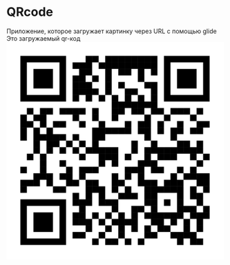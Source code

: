 # QRcode
Приложение, которое загружает картинку через URL c помощью glide 
Это загружаемый qr-код
![Картинка](https://github.com/supmaan/QRcode/blob/main/apple_qrcode.png)
